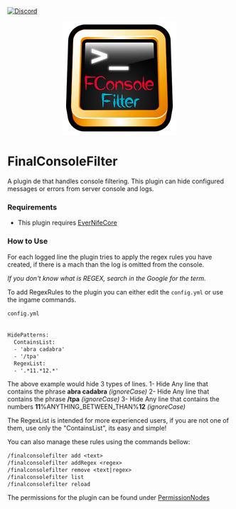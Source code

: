 [![Discord](https://img.shields.io/discord/899151012290498620.svg?label=discord&logo=discord)](https://discord.petrus.dev/)

<p align="center">
  <img src="icon/console-icon.png" />
</p>

# FinalConsoleFilter

A plugin de that handles console filtering. This plugin can hide configured messages or errors from server console and logs.

### Requirements

* This plugin requires [EverNifeCore](https://github.com/evernife/EverNifeCore)

### How to Use

For each logged line the plugin tries to apply the regex rules you have created, if there is a mach than the log is omitted from the console.

*If you don't know what is REGEX, search in the Google for the term.*

To add RegexRules to the plugin you can either edit the `config.yml` or use the ingame commands.

```
config.yml


HidePatterns:
  ContainsList:
  - 'abra cadabra'
  - '/tpa'
  RegexList:
  - '.*11.*12.*'
```

The above example would hide 3 types of lines.
1- Hide Any line that contains the phrase **abra cadabra** *(ignoreCase)*
2- Hide Any line that contains the phrase **/tpa** *(ignoreCase)*
3- Hide Any line that contains the numbers **11**%ANYTHING_BETWEEN_THAN%**12** *(ignoreCase)*

The RegexList is intended for more experienced users, if you are not one of them, use only the "ContainsList", its easy and simple!

You can also manage these rules using the commands bellow:

```
/finalconsolefilter add <text>
/finalconsolefilter addRegex <regex>
/finalconsolefilter remove <text|regex>
/finalconsolefilter list
/finalconsolefilter reload
```

The permissions for the plugin can be found under [PermissionNodes](src/main/java/br/com/finalcraft/finalconsolefilter/PermissionNodes.java)